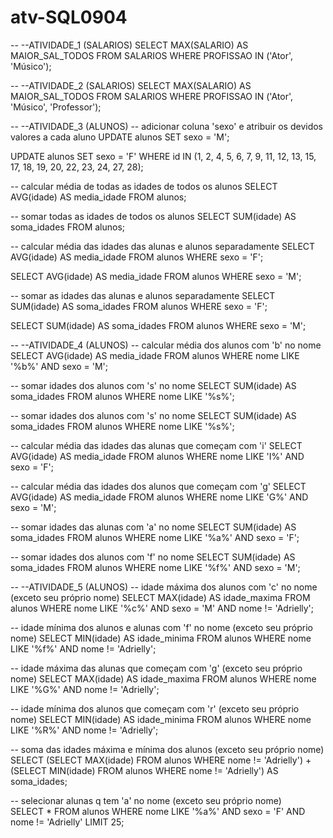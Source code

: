 # atv-SQL0904

-- --ATIVIDADE_1 (SALARIOS)
SELECT MAX(SALARIO) AS MAIOR_SAL_TODOS
FROM SALARIOS
WHERE PROFISSAO IN ('Ator', 'Músico');


-- --ATIVIDADE_2 (SALARIOS)
SELECT MAX(SALARIO) AS MAIOR_SAL_TODOS
FROM SALARIOS
WHERE PROFISSAO IN ('Ator', 'Músico', 'Professor');


-- --ATIVIDADE_3 (ALUNOS)
-- adicionar coluna 'sexo' e atribuir os devidos valores a cada aluno
UPDATE alunos
SET sexo = 'M';

UPDATE alunos
SET sexo = 'F'
WHERE id IN (1, 2, 4, 5, 6, 7, 9, 11, 12, 13, 15, 17, 18, 19, 20, 22, 23, 24, 27, 28);

-- calcular média de todas as idades de todos os alunos
SELECT AVG(idade) AS media_idade FROM alunos;

-- somar todas as idades de todos os alunos
SELECT SUM(idade) AS soma_idades FROM alunos;

-- calcular média das idades das alunas e alunos separadamente
SELECT AVG(idade) AS media_idade
FROM alunos
WHERE sexo = 'F';

SELECT AVG(idade) AS media_idade
FROM alunos
WHERE sexo = 'M';

-- somar as idades das alunas e alunos separadamente
SELECT SUM(idade) AS soma_idades
FROM alunos
WHERE sexo = 'F';

SELECT SUM(idade) AS soma_idades
FROM alunos
WHERE sexo = 'M';


-- --ATIVIDADE_4 (ALUNOS)
-- calcular média dos alunos com 'b' no nome
SELECT AVG(idade) AS media_idade
FROM alunos
WHERE nome LIKE '%b%' AND sexo = 'M';

-- somar idades dos alunos com 's' no nome
SELECT SUM(idade) AS soma_idades
FROM alunos
WHERE nome LIKE '%s%';

-- somar idades dos alunos com 's' no nome
SELECT SUM(idade) AS soma_idades
FROM alunos
WHERE nome LIKE '%s%';

-- calcular média das idades das alunas que começam com 'i'
SELECT AVG(idade) AS media_idade
FROM alunos
WHERE nome LIKE 'I%' AND sexo = 'F';

-- calcular média das idades dos alunos que começam com 'g'
SELECT AVG(idade) AS media_idade
FROM alunos
WHERE nome LIKE 'G%' AND sexo = 'M';

-- somar idades das alunas com 'a' no nome
SELECT SUM(idade) AS soma_idades
FROM alunos
WHERE nome LIKE '%a%' AND sexo = 'F';

-- somar idades dos alunos com 'f' no nome
SELECT SUM(idade) AS soma_idades
FROM alunos
WHERE nome LIKE '%f%' AND sexo = 'M';


-- --ATIVIDADE_5 (ALUNOS)
-- idade máxima dos alunos com 'c' no nome (exceto seu próprio nome)
SELECT MAX(idade) AS idade_maxima
FROM alunos
WHERE nome LIKE '%c%' AND sexo = 'M' AND nome != 'Adrielly';

-- idade mínima dos alunos e alunas com 'f' no nome (exceto seu próprio nome)
SELECT MIN(idade) AS idade_minima
FROM alunos
WHERE nome LIKE '%f%' AND nome != 'Adrielly';

-- idade máxima das alunas que começam com 'g' (exceto seu próprio nome)
SELECT MAX(idade) AS idade_maxima
FROM alunos
WHERE nome LIKE '%G%' AND nome != 'Adrielly';

-- idade mínima dos alunos que começam com 'r' (exceto seu próprio nome)
SELECT MIN(idade) AS idade_minima
FROM alunos
WHERE nome LIKE '%R%' AND nome != 'Adrielly';

-- soma das idades máxima e mínima dos alunos (exceto seu próprio nome)
SELECT (SELECT MAX(idade) FROM alunos WHERE nome != 'Adrielly') +
       (SELECT MIN(idade) FROM alunos WHERE nome != 'Adrielly') AS soma_idades;
       
-- selecionar alunas q tem 'a' no nome (exceto seu próprio nome)       
SELECT *
FROM alunos
WHERE nome LIKE '%a%' AND sexo = 'F' AND nome != 'Adrielly'
LIMIT 25;
